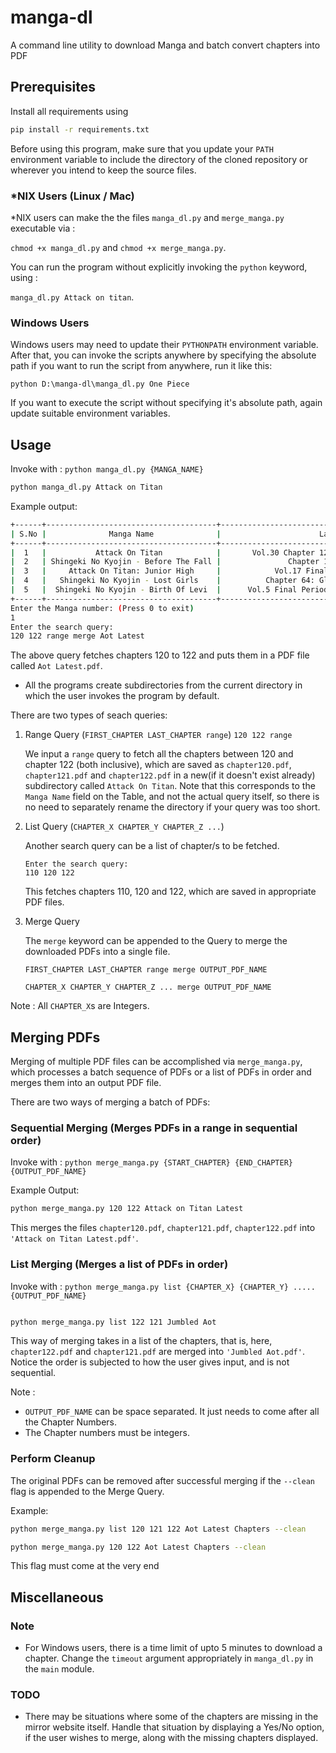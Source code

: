 # manga-dl
A command line utility to download Manga and batch convert chapters into PDF

## Prerequisites
Install all requirements using 

```bash
pip install -r requirements.txt

```

Before using this program, make sure that you update your `PATH` environment variable to include the directory of the cloned repository or wherever you intend to keep the source files. 

### \*NIX Users (Linux / Mac)
\*NIX users can make the the files `manga_dl.py` and `merge_manga.py` executable via :

`chmod +x manga_dl.py` and `chmod +x merge_manga.py`.

You can run the program without explicitly invoking the `python` keyword, using :

`manga_dl.py Attack on titan`.

### Windows Users
Windows users may need to update their `PYTHONPATH` environment variable. After that, you can invoke the scripts anywhere by specifying the absolute path if you want to run the script from anywhere, run it like this:

`python D:\manga-dl\manga_dl.py One Piece`

If you want to execute the script without specifying it's absolute path, again update suitable environment variables.

## Usage

Invoke with : `python manga_dl.py {MANGA_NAME}`

```bash
python manga_dl.py Attack on Titan

```

Example output:

```bash
+------+--------------------------------------+--------------------------------------------------------------+-----------------------------+
| S.No |              Manga Name              |                      Latest Chapter                          |         Update Time         |
+------+--------------------------------------+--------------------------------------------------------------+-----------------------------+
|  1   |           Attack On Titan            |       Vol.30 Chapter 122: From You, 2000 Years Ago           | Updated : Oct-05-2019 02:14 |
|  2   | Shingeki No Kyojin - Before The Fall |               Chapter 121: Future Memories                   | Updated : Oct-09-2019 08:14 |
|  3   |     Attack On Titan: Junior High     |            Vol.17 Final Chapter: To A New Age                | Updated : Oct-20-2018 12:56 |
|  4   |   Shingeki No Kyojin - Lost Girls    |          Chapter 64: Glimmer In The Umbral Dark              | Updated : Jan-08-2019 08:34 |
|  5   |  Shingeki No Kyojin - Birth Of Levi  |      Vol.5 Final Period: Farewell, Attack Junior High!       | Updated : Sep-05-2018 16:44 |
+------+--------------------------------------+--------------------------------------------------------------+-----------------------------+
Enter the Manga number: (Press 0 to exit)
1
Enter the search query:
120 122 range merge Aot Latest
```

The above query fetches chapters 120 to 122 and puts them in a PDF file called `Aot Latest.pdf`.

* All the programs create subdirectories from the current directory in which the user invokes the program by default.

There are two types of seach queries:

1. Range Query (`FIRST_CHAPTER LAST_CHAPTER range`)
    `120 122 range`

    We input a `range` query to fetch all the chapters between 120 and chapter 122 (both inclusive), which are saved as `chapter120.pdf`, `chapter121.pdf` and `chapter122.pdf` in a new(if it doesn't exist already) subdirectory called `Attack On Titan`. Note that this corresponds to the `Manga Name` field on the Table, and not the actual query itself, so there is no need to separately rename the directory if your query was too short.

2. List Query (`CHAPTER_X CHAPTER_Y CHAPTER_Z ...`)

    Another search query can be a list of chapter/s to be fetched.

    ```
    Enter the search query:
    110 120 122
    ```

    This fetches chapters 110, 120 and 122, which are saved in appropriate PDF files.

3. Merge Query 
    
    The `merge` keyword can be appended to the Query to merge the downloaded PDFs into a single file.
    
    `FIRST_CHAPTER LAST_CHAPTER range merge OUTPUT_PDF_NAME`

    `CHAPTER_X CHAPTER_Y CHAPTER_Z ... merge OUTPUT_PDF_NAME`

Note : All `CHAPTER_X`s are Integers.

## Merging PDFs
Merging of multiple PDF files can be accomplished via `merge_manga.py`, which processes a batch sequence of PDFs or a list of PDFs in order and merges them into an output PDF file.

There are two ways of merging a batch of PDFs:

### Sequential Merging (Merges PDFs in a range in sequential order)

Invoke with : `python merge_manga.py {START_CHAPTER} {END_CHAPTER} {OUTPUT_PDF_NAME}` 

Example Output:

```bash
python merge_manga.py 120 122 Attack on Titan Latest
```
This merges the files `chapter120.pdf`, `chapter121.pdf`, `chapter122.pdf` into `'Attack on Titan Latest.pdf'`. 

### List Merging (Merges a list of PDFs in order)

Invoke with : `python merge_manga.py list {CHAPTER_X} {CHAPTER_Y} ..... {OUTPUT_PDF_NAME}`

```bash

python merge_manga.py list 122 121 Jumbled Aot
```
This way of merging takes in a list of the chapters, that is, here, `chapter122.pdf` and `chapter121.pdf` are merged into `'Jumbled Aot.pdf'`. Notice the order is subjected to how the user gives input, and is not sequential.

Note : 

* `OUTPUT_PDF_NAME` can be space separated. It just needs to come after all the Chapter Numbers.
* The Chapter numbers must be integers.

### Perform Cleanup
The original PDFs can be removed after successful merging if the `--clean` flag is appended to the Merge Query.

Example:

```bash
python merge_manga.py list 120 121 122 Aot Latest Chapters --clean
```

```bash
python merge_manga.py 120 122 Aot Latest Chapters --clean
```

This flag must come at the very end

## Miscellaneous
### Note
* For Windows users, there is a time limit of upto 5 minutes to download a chapter. Change the `timeout` argument appropriately in `manga_dl.py` in the `main` module.

### TODO
* There may be situations where some of the chapters are missing in the mirror website itself. Handle that situation by displaying a Yes/No option, if the user wishes to merge, along with the missing chapters displayed.
